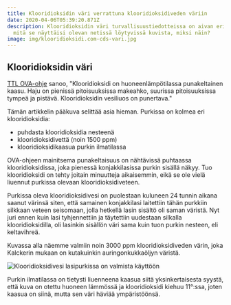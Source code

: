 ```yaml
---
title: Klooridioksidin väri verrattuna klooridioksidiveden väriin
date: 2020-04-06T05:39:20.871Z
description: Klooridioksidin väri turvallisuustiedotteissa on aivan eri kuin
  mitä se näyttäisi olevan netissä löytyvissä kuvista, miksi näin?
image: img/klooridioksidi.com-cds-vari.jpg
---
```

## Klooridioksidin väri
[TTL OVA-ohje](https://xit.fi/clo2-ova-ohje) sanoo, "Klooridioksidi on huoneenlämpötilassa punakeltainen kaasu. Haju on pienissä pitoisuuksissa makeahko, suurissa pitoisuuksissa tympeä ja pistävä. Klooridioksidin vesiliuos on punertava."

Tämän artikkelin pääkuva selittää asia hieman. Purkissa on kolmea eri klooridioksidia:

* puhdasta klooridioksidia nesteenä
* klooridioksidivettä (noin 1500 ppm)
* klooridioksidikaasua purkin ilmatilassa

OVA-ohjeen mainitsema punakeltaisuus on nähtävissä puhtaassa klooridioksidissa, joka pienessä konjakkilasissa purkin sisällä näkyy. Tuo klooridioksidi on tehty joitain minuutteja aikaisemmin, eikä se ole vielä liuennut purkissa olevaan klooridioksidiveteen.

Purkissa oleva klooridioksidivesi on puolestaan kuluneen 24 tunnin aikana saanut värinsä siten, että samainen konjakkilasi laitettiin tähän purkkiin silkkaan veteen seisomaan, jolla hetkellä lasin sisältö oli saman väristä. Nyt juri ennen kuin lasi tyhjennettiin ja täytettiin uudestaan silkalla klooridioksidilla, oli lasinkin sisällön väri sama kuin tuon purkin nesteen, eli keltavihreä.

Kuvassa alla näemme valmiin noin 3000 ppm klooridioksidiveden värin, joka Kalckerin mukaan on kutakuinkin auringonkukkaöljyn väristä.

![Klooridioksidivesi lasipurkissa on valmista käyttöön](img/klooridioksidi-cds-varit-tasoittuneet-tiukka.jpg "Klooridioksidivesi lasipurkissa on valmista käyttöön veden puhdistukseen ja hajun poistoon jne")

Purkin ilmatilassa on tietysti liuenneena kaasua siitä yksinkertaisesta syystä, että kuva on otettu huoneen lämmössä ja klooridioksidi kiehuu 11°:ssa, joten kaasua on siinä, mutta sen väri häviää ympäristöönsä.